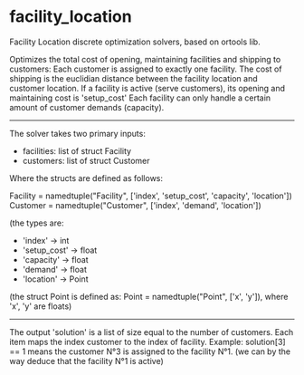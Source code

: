 # facility_location
Facility Location discrete optimization solvers, based on ortools lib.


Optimizes the total cost of opening, maintaining facilities and shipping to customers:
Each customer is assigned to exactly one facility.
The cost of shipping is the euclidian distance between the facility location and customer location.
If a facility is active (serve customers), its opening and maintaining cost is 'setup_cost'
Each facility can only handle a certain amount of customer demands (capacity).

-----------------------------------------------------------------------------------------------------------

The solver takes two primary inputs:
 - facilities: list of struct Facility
 - customers: list of struct Customer

Where the structs are defined as follows:

Facility = namedtuple("Facility", ['index', 'setup_cost', 'capacity', 'location'])
Customer = namedtuple("Customer", ['index', 'demand', 'location'])

(the types are:
 - 'index' -> int
 - 'setup_cost' -> float
 - 'capacity' -> float
 - 'demand' -> float
 - 'location' -> Point

(the struct Point is defined as: Point = namedtuple("Point", ['x', 'y']), where 'x', 'y' are floats)

-----------------------------------------------------------------------------------------------------------

The output 'solution' is a list of size equal to the number of customers.
Each item maps the index customer to the index of facility.
Example:  solution[3] == 1 means the customer N°3 is assigned to the facility N°1. (we can by the way deduce that the facility N°1 is active)
